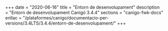 +++
date        = "2020-06-16"
title       = "Entorn de desenvolupament"
description = "Entorn de desenvolupament Canigó 3.4.4"
sections    = "canigo-fwk-docs"
enllac		= "/plataformes/canigo/documentacio-per-versions/3.4LTS/3.4.4/entorn-de-desenvolupament/"
+++